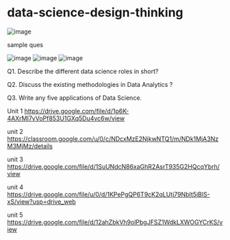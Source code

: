 # data-science-design-thinking

![image](https://user-images.githubusercontent.com/59536110/179028993-fdb8c393-07fa-4fd5-96cb-5d427045e887.png)

sample ques

![image](https://user-images.githubusercontent.com/59536110/179275816-1b7d472f-3667-4041-a190-ecdfa763aa89.png)
![image](https://user-images.githubusercontent.com/59536110/179278866-fcbe91a7-2cf6-4cb3-b425-48fd2ad372d6.png)
![image](https://user-images.githubusercontent.com/59536110/179278962-a55da016-0386-46b6-99f7-2505c2fdfd54.png)


Q1. Describe the different data science roles in short? 

Q2. Discuss the existing methodologies in Data Analytics ? 

Q3. Write any five applications of Data Science.


Unit 1 https://drive.google.com/file/d/1p6K-4AXrMI7vVoPf853U1GXq5Du4vc6w/view


unit 2 https://classroom.google.com/u/0/c/NDcxMzE2NjkwNTQ1/m/NDk1MjA3NzM3MjMz/details

unit 3 https://drive.google.com/file/d/1SuUNdcN86xaGhR2AsrT935G2HQcqYbrh/view

unit 4 https://drive.google.com/file/u/0/d/1KPePgQP6T9cK2qLUtj79NbIt5jBlS-xS/view?usp=drive_web

unit 5 https://drive.google.com/file/d/12ahZbkVh9olPbgJFSZ1WdkLXWOGYCrKS/view
